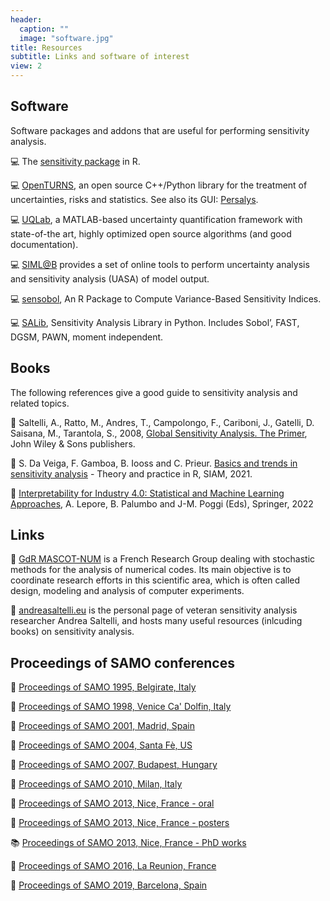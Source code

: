 ```yaml
---
header:
  caption: ""
  image: "software.jpg"
title: Resources
subtitle: Links and software of interest
view: 2
---
```


## Software

Software packages and addons that are useful for performing sensitivity analysis.
 
:computer: The [sensitivity package](https://cran.r-project.org/package=sensitivity) in R.

:computer: [OpenTURNS](https://openturns.github.io/www/), an open source C++/Python library for the treatment of uncertainties, risks and statistics. See also its GUI: [Persalys](https://persalys.fr/index.php).

:computer: [UQLab](https://www.uqlab.com/), a MATLAB-based uncertainty quantification framework with state-of-the art, highly optimized open source algorithms (and good documentation).

:computer: [SIML@B](https://web.jrc.ec.europa.eu/rapps/pub/simlab/) provides a set of online tools to perform uncertainty analysis and sensitivity analysis (UASA) of model output.

:computer: [sensobol](https://www.jstatsoft.org/article/view/v102i05/), An R Package to Compute Variance-Based Sensitivity Indices.

:computer: [SALib](https://salib.readthedocs.io/en/latest/), Sensitivity Analysis Library in Python. Includes Sobol’, FAST, DGSM, PAWN, moment independent.


## Books

The following references give a good guide to sensitivity analysis and related topics.

:book: Saltelli, A., Ratto, M., Andres, T., Campolongo, F., Cariboni, J., Gatelli, D. Saisana, M., Tarantola, S., 2008, [Global Sensitivity Analysis. The Primer](https://www.wiley.com/en-us/Global+Sensitivity+Analysis%3A+The+Primer-p-9780470725177), John Wiley & Sons publishers.

:book: S. Da Veiga, F. Gamboa, B. Iooss and C. Prieur. [Basics and trends in sensitivity analysis](https://doi.org/10.1137/1.9781611976694) - Theory and practice in R, SIAM, 2021. 

:book: [Interpretability for Industry 4.0: Statistical and Machine Learning Approaches](https://link.springer.com/referencework/10.1007/978-3-319-12385-1), A. Lepore, B. Palumbo and J-M. Poggi (Eds), Springer, 2022

## Links

:link: [GdR MASCOT-NUM](https://www.gdr-mascotnum.fr/) is a French Research Group dealing with stochastic methods for the analysis of numerical codes. Its main objective is to coordinate research efforts in this scientific area, which is often called design, modeling and analysis of computer experiments.

:link: [andreasaltelli.eu](http://www.andreasaltelli.eu/) is the personal page of veteran sensitivity analysis researcher Andrea Saltelli, and hosts many useful resources (inlcuding books) on sensitivity analysis.

## Proceedings of SAMO conferences

:book: [Proceedings of SAMO 1995, Belgirate, Italy](../proceedings/PROCEEDINGS_SAMO_95_Belgirate.pdf)

:book: [Proceedings of SAMO 1998, Venice Ca' Dolfin, Italy](../proceedings/PROCEEDINGS_SAMO_1998_Venice.pdf)

:book: [Proceedings of SAMO 2001, Madrid, Spain](../proceedings/PROCEEDINGS_SAMO_2001_Madrid.pdf)

:book: [Proceedings of SAMO 2004, Santa Fè, US](../proceedings/PROCCEDINGS_SAMO_2004_SantaFe.pdf)

:book: [Proceedings of SAMO 2007, Budapest, Hungary](../proceedings/PROCEEDINGS_SAMO_2007_Budapest.pdf)

:book: [Proceedings of SAMO 2010, Milan, Italy](../proceedings/PROCEEDINGS_SAMO_2010_Milano.zip)

:book: [Proceedings of SAMO 2013, Nice, France - oral](../proceedings/PROCEEDINGS_SAMO_2013_Nice_oral_proceedings.pdf)

:book: [Proceedings of SAMO 2013, Nice, France - posters](../proceedings/PROCEEDINGS_SAMO_2013_Nice_poster_proceedings.pdf)

:books: [Proceedings of SAMO 2013, Nice, France - PhD works](../proceedings/PROCEEDINGS_SAMO_2013_Nice_phd_proceedings.pdf)

:book: [Proceedings of SAMO 2016, La Reunion, France](../proceedings/Proceedings_SAMO_2016_La_Reunion.pdf)

:book: [Proceedings of SAMO 2019, Barcelona, Spain](../proceedings/Proceedings_SAMO_2019_Barcelona.pdf)

